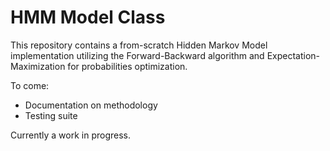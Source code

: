 
# HMM Model Class
This repository contains a from-scratch Hidden Markov Model implementation utilizing the Forward-Backward algorithm 
and Expectation-Maximization for probabilities optimization.

To come: 
 - Documentation on methodology
 - Testing suite

Currently a work in progress. 
